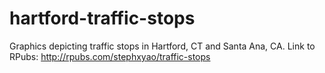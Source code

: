 # hartford-traffic-stops
Graphics depicting traffic stops in Hartford, CT and Santa Ana, CA.
Link to RPubs:
http://rpubs.com/stephxyao/traffic-stops

